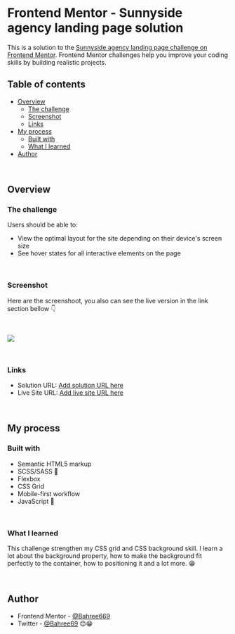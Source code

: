 # Frontend Mentor - Sunnyside agency landing page solution

This is a solution to the [Sunnyside agency landing page challenge on Frontend Mentor](https://www.frontendmentor.io/challenges/sunnyside-agency-landing-page-7yVs3B6ef). Frontend Mentor challenges help you improve your coding skills by building realistic projects.

## Table of contents

-   [Overview](#overview)
    -   [The challenge](#the-challenge)
    -   [Screenshot](#screenshot)
    -   [Links](#links)
-   [My process](#my-process)
    -   [Built with](#built-with)
    -   [What I learned](#what-i-learned)
-   [Author](#author)

<br>

## Overview

### The challenge

Users should be able to:

-   View the optimal layout for the site depending on their device's screen size
-   See hover states for all interactive elements on the page

<br>

### Screenshot

Here are the screenshoot, you also can see the live version in the link section bellow 👇

<br>

![](./sunnyside.png)

<br>

### Links

-   Solution URL: [Add solution URL here](https://your-solution-url.com)
-   Live Site URL: [Add live site URL here](https://bahree669.github.io/sunnyside-agency-frontend-mentor/)

<br>

## My process

### Built with

-   Semantic HTML5 markup
-   SCSS/SASS 💅
-   Flexbox
-   CSS Grid
-   Mobile-first workflow
-   JavaScript 💛

<br>

### What I learned

This challenge strengthen my CSS grid and CSS background skill. I learn a lot about the background property, how to make the background fit perfectly to the container, how to positioning it and a lot more. 😁

<br>

## Author

-   Frontend Mentor - [@Bahree669](https://www.frontendmentor.io/profile/Bahree669)
-   Twitter - [@Bahree69](https://www.twitter.com/Bahree69) 😊😁
